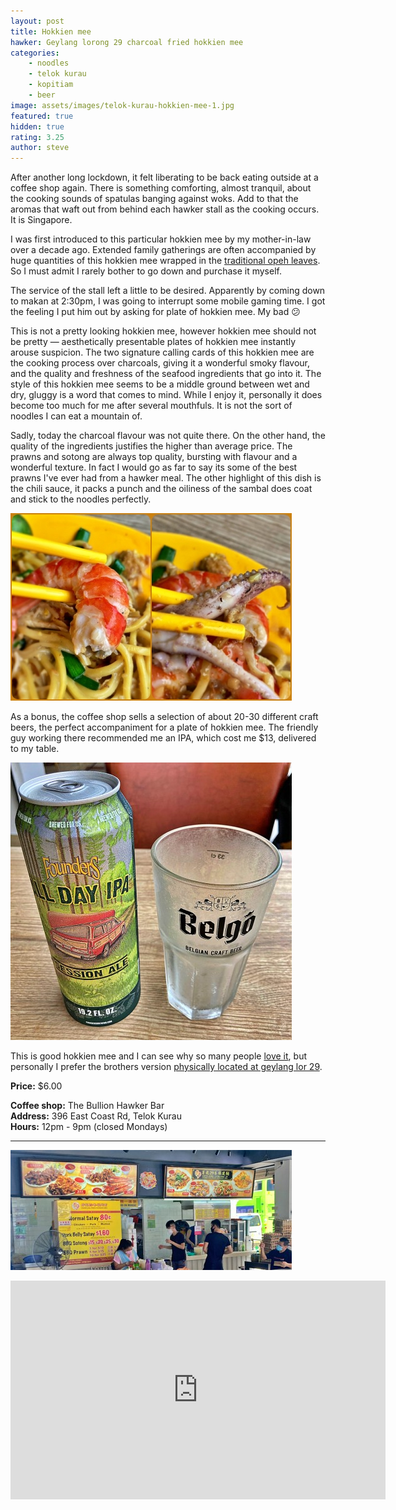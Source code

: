 ```yaml
---
layout: post
title: Hokkien mee
hawker: Geylang lorong 29 charcoal fried hokkien mee
categories: 
    - noodles
    - telok kurau
    - kopitiam
    - beer
image: assets/images/telok-kurau-hokkien-mee-1.jpg
featured: true
hidden: true
rating: 3.25
author: steve
---
```


After another long lockdown, it felt liberating to be back eating outside at a coffee shop again. There is something comforting, almost tranquil, about the cooking sounds of spatulas banging against woks. Add to that the aromas that waft out from behind each hawker stall as the cooking occurs. It is Singapore.

I was first introduced to this particular hokkien mee by my mother-in-law over a decade ago. Extended family gatherings are often accompanied by huge quantities of this hokkien mee wrapped in the [traditional opeh leaves](https://johorkaki.blogspot.com/2020/07/where-do-opeh-leaf-wrappings-come-from.html). So I must admit I rarely bother to go down and purchase it myself.

The service of the stall left a little to be desired. Apparently by coming down to makan at 2:30pm, I was going to interrupt some mobile gaming time. I got the feeling I put him out by asking for plate of hokkien mee. My bad 😕

This is not a pretty looking hokkien mee, however hokkien mee should not be pretty — aesthetically presentable plates of hokkien mee instantly arouse suspicion. The two signature calling cards of this hokkien mee are the cooking process over charcoals, giving it a wonderful smoky flavour, and the quality and freshness of the seafood ingredients that go into it. The style of this hokkien mee seems to be a middle ground between wet and dry, gluggy is a word that comes to mind. While I enjoy it, personally it does become too much for me after several mouthfuls. It is not the sort of noodles I can eat a mountain of.

Sadly, today the charcoal flavour was not quite there. On the other hand, the quality of the ingredients justifies the higher than average price. The prawns and sotong are always top quality, bursting with flavour and a wonderful texture. In fact I would go as far to say its some of the best prawns I've ever had from a hawker meal. The other highlight of this dish is the chili sauce, it packs a punch and the oiliness of the sambal does coat and stick to the noodles perfectly.

![Quality ingredients](/assets/images/telok-kurau-hokkien-mee-5.jpg "Quality prawns and sotong in the hokkien mee")

As a bonus, the coffee shop sells a selection of about 20-30 different craft beers, the perfect accompaniment for a plate of hokkien mee. The friendly guy working there recommended me an IPA, which cost me $13, delivered to my table.

![Quality ingredients](/assets/images/telok-kurau-hokkien-mee-4.jpg "Quality prawns and sotong in the hokkien mee")

This is good hokkien mee and I can see why so many people [love it](http://ieatishootipost.sg/singapores-famous-five-best-hokkien-mee/), but personally I prefer the brothers version [physically located at geylang lor 29](/_posts/2020-12-21-geylang-lorong-29-hokkien-mee.md).

**Price:** $6.00  

**Coffee shop:** The Bullion Hawker Bar  
**Address:** 396 East Coast Rd, Telok Kurau  
**Hours:** 12pm - 9pm (closed Mondays)  

***  

![Geylang lor 29 hokkien mee stall](/assets/images/telok-kurau-hokkien-mee-6.jpg "Geylang lor 29 hokkien mee stall")

<iframe src="https://www.google.com/maps/embed?pb=!1m14!1m8!1m3!1d15955.110290304461!2d103.9117255!3d1.3087095!3m2!1i1024!2i768!4f13.1!3m3!1m2!1s0x0%3A0xe164775d5b0eaaa7!2sThe%20Bullion%20HawkerBar!5e0!3m2!1sen!2ssg!4v1628741820622!5m2!1sen!2ssg" width="600" height="350" style="border:0;" allowfullscreen="" loading="lazy"></iframe>